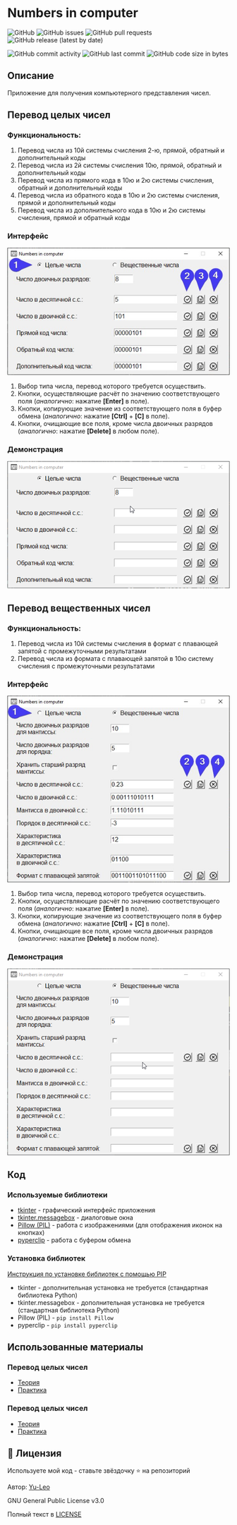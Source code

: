 # Numbers in computer

![GitHub](https://img.shields.io/github/license/Yu-Leo/numbers-in-computer)
![GitHub issues](https://img.shields.io/github/issues-raw/Yu-Leo/numbers-in-computer)
![GitHub pull requests](https://img.shields.io/github/issues-pr-raw/Yu-Leo/numbers-in-computer)
![GitHub release (latest by date)](https://img.shields.io/github/v/release/Yu-Leo/numbers-in-computer)

![GitHub commit activity](https://img.shields.io/github/commit-activity/m/Yu-Leo/numbers-in-computer)
![GitHub last commit](https://img.shields.io/github/last-commit/Yu-Leo/numbers-in-computer)
![GitHub code size in bytes](https://img.shields.io/github/languages/code-size/Yu-Leo/numbers-in-computer)

## Описание

Приложение для получения компьютерного представления чисел.

## Перевод целых чисел

### Функциональность:

1. Перевод числа из 10й системы счисления 2-ю, прямой, обратный и дополнительный коды
2. Перевод числа из 2й системы счисления 10ю, прямой, обратный и дополнительный коды
3. Перевод числа из прямого кода в 10ю и 2ю системы счисления, обратный и дополнительный коды
4. Перевод числа из обратного кода в 10ю и 2ю системы счисления, прямой и дополнительный коды
5. Перевод числа из дополнительного кода в 10ю и 2ю системы счисления, прямой и обратный коды

### Интерфейс

![int_interface](https://github.com/Yu-Leo/numbers-in-computer/blob/main/docs/int_interface.jpg)

1. Выбор типа числа, перевод которого требуется осуществить.
2. Кнопки, осуществляющие расчёт по значению соответствующего поля (*аналогично*: нажатие **[Enter]** в поле).
3. Кнопки, копирующие значение из соответствующего поля в буфер обмена (*аналогично*: нажатие **[Ctrl]** + **[C]** в
   поле).
4. Кнопки, очищающие все поля, кроме числа двоичных разрядов (*аналогично*: нажатие **[Delete]** в любом поле).


### Демонстрация 

![int_demo](https://github.com/Yu-Leo/numbers-in-computer/blob/main/docs/int_demo.gif)

## Перевод вещественных чисел

### Функциональность:

1. Перевод числа из 10й системы счисления в формат с плавающей запятой с промежуточными результатами
2. Перевод числа из формата с плавающей запятой в 10ю систему счисления с промежуточными результатами

### Интерфейс

![float_interface](https://github.com/Yu-Leo/numbers-in-computer/blob/main/docs/float_interface.jpg)

1. Выбор типа числа, перевод которого требуется осуществить.
2. Кнопки, осуществляющие расчёт по значению соответствующего поля (*аналогично*: нажатие **[Enter]** в поле).
3. Кнопки, копирующие значение из соответствующего поля в буфер обмена (*аналогично*: нажатие **[Ctrl]** + **[C]** в
   поле).
4. Кнопки, очищающие все поля, кроме числа двоичных разрядов (*аналогично*: нажатие **[Delete]** в любом поле).

### Демонстрация 

![float_demo](https://github.com/Yu-Leo/numbers-in-computer/blob/main/docs/float_demo.gif)

## Код

### Используемые библиотеки

* [tkinter](https://docs.python.org/3/library/tkinter.html) - графический интерфейс приложения
* [tkinter.messagebox](https://docs.python.org/3/library/tkinter.messagebox.html) - диалоговые окна
* [Pillow (PIL)](https://pypi.org/project/Pillow/) - работа с изображениями (для отображения иконок на кнопках)
* [pyperclip](https://pypi.org/project/pyperclip/) - работа с буфером обмена

### Установка библиотек

[Инструкция по установке библиотек с помощью PIP](https://pythonru.com/baza-znanij/ustanovka-pip-dlja-python-i-bazovye-komandy)

* tkinter - дополнительная установка не требуется (стандартная библиотека Python)
* tkinter.messagebox - дополнительная установка не требуется (стандартная библиотека Python)
* Pillow (PIL) - `pip install Pillow`
* pyperclip - `pip install pyperclip`

## Использованные материалы

### Перевод целых чисел

* [Теория](https://docs.google.com/presentation/d/1YPI_snJPLiwrhdFxSkXxy7WKKs6D0mhg_8s38qkEKaw/edit#slide=id.p)
* [Практика](http://mathel.ru/int/?n=8)

### Перевод целых чисел

* [Теория](https://docs.google.com/presentation/d/1WugONp8HIJIyVRwtoeOGCsO63haGS3GbfWQums9-0lA/edit#slide=id.p)
* [Практика](http://mathel.ru/real/?m=10&p=5&sr=s_1)

## :open_hands: Лицензия

Используете мой код - ставьте звёздочку ⭐️ на репозиторий

Автор: [Yu-Leo](https://github.com/Yu-Leo)

GNU General Public License v3.0

Полный текст в [LICENSE](LICENSE)
